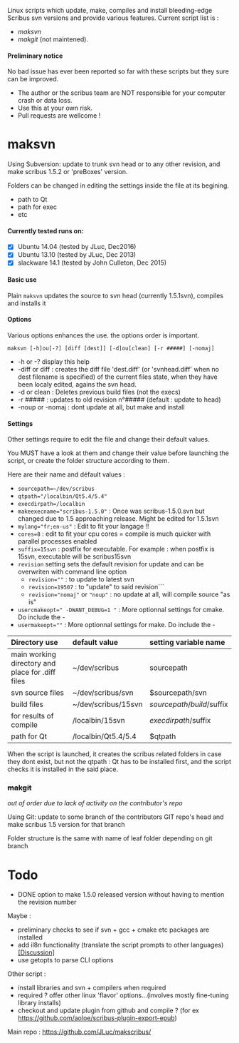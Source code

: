 Linux scripts which update, make, compiles and install bleeding-edge Scribus svn versions and provide various features.
Current script list is :
- _maksvn_ 
- _makgit_ (not maintened).  

#### Preliminary notice
No bad issue has ever been reported so far with these scripts but they sure can be improved. 
- The author or the scribus team are NOT responsible for your computer crash or data loss. 
- Use this at your own risk.
- Pull requests are wellcome !

# maksvn

Using Subversion: update to trunk svn head or to any other revision, and make scribus 1.5.2 or 'preBoxes' version.

Folders can be changed in editing the settings inside the file at its begining.
- path to Qt
- path for exec
- etc

#### Currently tested runs on:
- [x] Ubuntu 14.04 (tested by JLuc, Dec2016)
- [x] Ubuntu 13.10 (tested by JLuc, Dec 2013)
- [x] slackware 14.1 (tested by John Culleton, Dec 2015)

#### Basic use

Plain `maksvn` updates the source to svn head (currently 1.5.1svn), compiles and installs it

#### Options
Various options enhances the use. the options order is important.

```maksvn [-h]ou[-?] [diff [dest]] [-d]ou[clean] [-r #####] [-nomaj]```

* -h or -? display this help
* -diff or diff : creates the diff file 'dest.diff' (or 'svnhead.diff' when no dest filename is specified) of the current files state, when they have been localy edited, agains the svn head.
* -d or clean : Deletes previous build files (not the execs)
* -r ##### : updates to old revision n°#####  (default : update to head)
* -noup or -nomaj : dont update at all, but make and install

#### Settings

Other settings require to edit the file and change their default values.

You MUST have a look at them and change their value before launching the script, or create the folder structure according to them.

Here are their name and défault values :
* `sourcepath=~/dev/scribus`
* `qtpath="/localbin/Qt5.4/5.4"`
* `execdirpath=/localbin`
* `makeexecname="scribus-1.5.0"` : Once was scribus-1.5.0.svn but changed due to 1.5 approaching release. Might be edited for 1.5.1svn
* `mylang="fr;en-us"` : Edit to fit your langage !!
* `cores=8` : edit to fit your cpu cores = compile is much quicker with parallel processes enabled
* `suffix=15svn` : postfix for executable. For example : when postfix is 15svn, executable will be scribus15svn
* `revision` setting sets the default revision for update and can be overwriten with command line option
  - `revision=""` : to update to latest svn
  - `revision=19507` : to "update" to said revision``` 
  - `revision="nomaj"` or `"noup"`  : no update at all, will compile source "as is" 
* `usercmakeopt=" -DWANT_DEBUG=1 "` : More optionnal settings for cmake. Do include the -
* `usermakeopt=""` : More optionnal settings for make. Do include the -


|Directory use  | default value | setting variable name |
| :-------- | :----- | :----- |
| main working directory and place for .diff files | ~/dev/scribus             | sourcepath |
| svn source files    | ~/dev/scribus/svn          | $sourcepath/svn |
| build files     |  ~/dev/scribus/15svn | $sourcepath/build/$suffix |
| for results of compile |  /localbin/15svn | $execdirpath/$suffix |
| path for Qt | /localbin/Qt5.4/5.4 |  $qtpath |

When the script is launched, it creates the scribus related folders in case they dont exist, but not the qtpath : Qt has to be installed first, and the script checks it is installed in the said place.

### ~~makgit~~
_out of order due to lack of activity on the contributor's repo_

Using Git: update to some branch of the contributors GIT repo's head and make scribus 1.5 version for that branch 

Folder structure is the same with name of leaf folder depending on git branch

# Todo

* DONE option to make 1.5.0 released version without having to mention the revision number

Maybe :
* preliminary checks to see if svn + gcc + cmake etc packages are installed
* add il8n functionality (translate the script prompts to other languages) [[Discussion]](https://github.com/JLuc/makscribus/issues/2)
* use getopts to parse CLI options

Other script :
* install libraries and svn + compilers when required
* required ? offer other linux 'flavor' options...(involves mostly fine-tuning library installs)
* checkout and update plugin from github and compile ? (for ex https://github.com/aoloe/scribus-plugin-export-epub)

Main repo : https://github.com/JLuc/makscribus/
